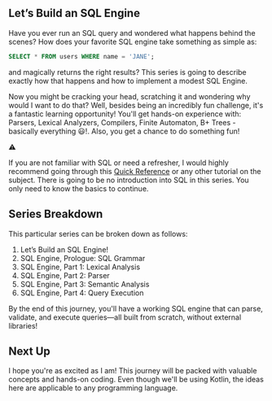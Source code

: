 ## Let’s Build an SQL Engine

Have you ever run an SQL query and wondered what happens behind the scenes? How does your favorite SQL engine take something as simple as:

```sql
SELECT * FROM users WHERE name = 'JANE';
```

and magically returns the right results? This series is going to describe exactly how that happens and how to implement a modest SQL Engine.

Now you might be cracking your head, scratching it and wondering why would I want to do that? Well, besides being an incredibly fun challenge, 
it's a fantastic learning opportunity! You'll get hands-on experience with: 
Parsers, Lexical Analyzers, Compilers, Finite Automaton, B+ Trees - basically everything 😃!. Also, you get a chance to do something fun!

<aside>
⚠️

If you are not familiar with SQL or need a refresher, I would highly recommend going through this [Quick Reference](https://www.sqltutorial.org/) 
or any other tutorial on the subject. There is going to be no introduction into SQL in this series. You only need to know the basics to continue.

</aside>

## Series Breakdown

This particular series can be broken down as follows:

1. Let’s Build an SQL Engine!
2. SQL Engine, Prologue:  SQL Grammar
3. SQL Engine, Part 1: Lexical Analysis
4. SQL Engine, Part 2: Parser
5. SQL Engine, Part 3: Semantic Analysis
6. SQL Engine, Part 4:  Query Execution

By the end of this journey, you'll have a working SQL engine that can parse, validate, and execute queries—all built from scratch, without external libraries!

## Next Up

I hope you're as excited as I am! This journey will be packed with valuable concepts and hands-on coding. Even though we'll be using Kotlin, 
the ideas here are applicable to any programming language. 